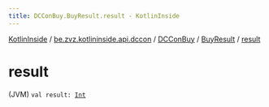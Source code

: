```yaml
---
title: DCConBuy.BuyResult.result - KotlinInside
---
```


[KotlinInside](../../../index.html) / [be.zvz.kotlininside.api.dccon](../../index.html) / [DCConBuy](../index.html) / [BuyResult](index.html) / [result](./result.html)

# result

(JVM) `val result: `[`Int`](https://kotlinlang.org/api/latest/jvm/stdlib/kotlin/-int/index.html)